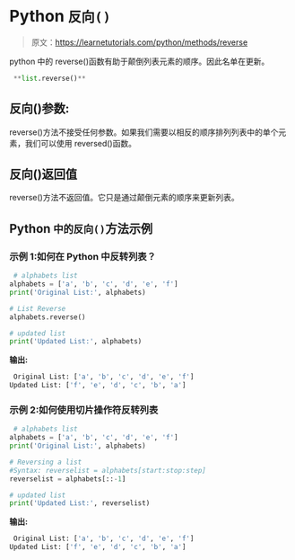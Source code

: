 # Python `反向()`

> 原文：<https://learnetutorials.com/python/methods/reverse>

python 中的 reverse()函数有助于颠倒列表元素的顺序。因此名单在更新。

```py
 **list.reverse()** 

```

## 反向()参数:

reverse()方法不接受任何参数。如果我们需要以相反的顺序排列列表中的单个元素，我们可以使用 reversed()函数。

## 反向()返回值

reverse()方法不返回值。它只是通过颠倒元素的顺序来更新列表。

## Python `中的反向()`方法示例

### 示例 1:如何在 Python 中反转列表？

```py
 # alphabets list
alphabets = ['a', 'b', 'c', 'd', 'e', 'f']
print('Original List:', alphabets)

# List Reverse
alphabets.reverse()

# updated list
print('Updated List:', alphabets) 

```

**输出:**

```py
 Original List: ['a', 'b', 'c', 'd', 'e', 'f']
Updated List: ['f', 'e', 'd', 'c', 'b', 'a'] 
```

### 示例 2:如何使用切片操作符反转列表

```py
 # alphabets list
alphabets = ['a', 'b', 'c', 'd', 'e', 'f']
print('Original List:', alphabets)

# Reversing a list 
#Syntax: reverselist = alphabets[start:stop:step] 
reverselist = alphabets[::-1]

# updated list
print('Updated List:', reverselist) 

```

**输出:**

```py
 Original List: ['a', 'b', 'c', 'd', 'e', 'f']
Updated List: ['f', 'e', 'd', 'c', 'b', 'a'] 
```